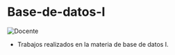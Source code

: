 # Base-de-datos-I
![Docente](https://img.shields.io/badge/Docente-Juan_Pablo_Valdés-%23FF8000.svg?style=for-the-badge&logo=Docente)

* Trabajos realizados en la materia de base de datos I.